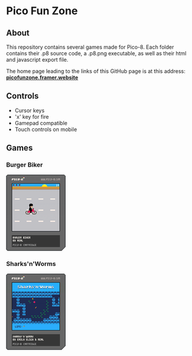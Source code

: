# Pico Fun Zone

## About

This repository contains several games made for Pico-8. Each folder contains their .p8 source code, a .p8.png executable, as well as their html and javascript export file.

The home page leading to the links of this GitHub page is at this address: **[picofunzone.framer.website](https://picofunzone.framer.website/)**

## Controls

- Cursor keys
- 'x' key for fire
- Gamepad compatible
- Touch controls on mobile

## Games

### Burger Biker

![Burger Biker](./burger-biker/burgerbiker.p8.png)

### Sharks'n'Worms

![Sharks'n'Worms](./sharks-n-worms/sharks.p8.png)